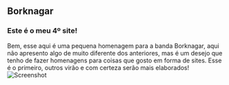 ## Borknagar
### Este é o meu 4º site!
Bem, esse aqui é uma pequena homenagem para a banda Borknagar, aqui não apresento algo de muito diferente dos anteriores, mas é um desejo que tenho de fazer homenagens para coisas que gosto em forma de sites. Esse é o primeiro, outros virão e com certeza serão mais elaborados!
![Screenshot](https://lh3.googleusercontent.com/pw/ACtC-3ebTA8KfRAKuhtOCvSEVtuhsnrEZlxmtIRgc1-QV8E7N6gXMYZCqaOKSRXT2bKdk5LOvq6Dj0QXiZSXwI5qZDSVJQsRcJJA6euYtlc-W-vT7rDY1vEaCHAQZlcmOTcAw3j6c_36x9D_pI-4VTOQfukj=w700-h687-no?authuser=0)
